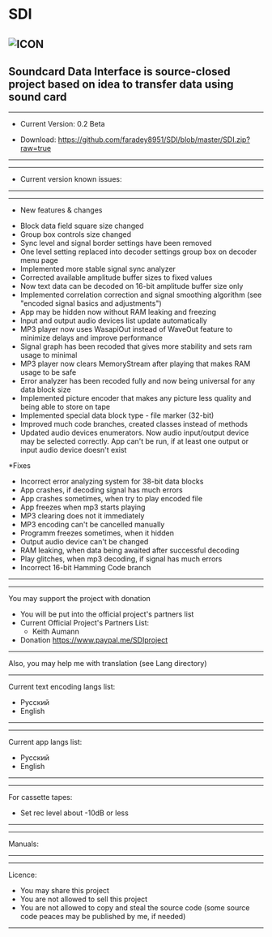 # SDI 
![ICON](https://i112.fastpic.ru/big/2020/0527/15/8ee92ed9e628774e94b9de0538401315.png)
-----------------------------
Soundcard Data Interface is source-closed project based on idea to transfer data using sound card
-----------------------------

-----------------------------
* Current Version: 0.2 Beta
- Download: https://github.com/faradey8951/SDI/blob/master/SDI.zip?raw=true
-----------------------------

-----------------------------
* Current version known issues:

-----------------------------
-----------------------------
* New features & changes
- Block data field square size changed
- Group box controls size changed
- Sync level and signal border settings have been removed
- One level setting replaced into decoder settings group box on decoder menu page
- Implemented more stable signal sync analyzer
- Corrected available amplitude buffer sizes to fixed values
- Now text data can be decoded on 16-bit amplitude buffer size only
- Implemented correlation correction and signal smoothing algorithm (see "encoded signal basics and adjustments")
- App may be hidden now without RAM leaking and freezing
- Input and output audio devices list update automatically
- MP3 player now uses WasapiOut instead of WaveOut feature to minimize delays and improve performance
- Signal graph has been recoded that gives more stability and sets ram usage to minimal 
- MP3 player now clears MemoryStream after playing that makes RAM usage to be safe
- Error analyzer has been recoded fully and now being universal for any data block size
- Implemented picture encoder that makes any picture less quality and being able to store on tape
- Implemented special data block type - file marker (32-bit)
- Improved much code branches, created classes instead of methods
- Updated audio devices enumerators. Now audio input/output device may be selected correctly. App can't be run, if at least one output or input audio device doesn't exist

*Fixes
- Incorrect error analyzing system for 38-bit data blocks
- App crashes, if decoding signal has much errors
- App crashes sometimes, when try to play encoded file
- App freezes when mp3 starts playing
- MP3 clearing does not it immediately
- MP3 encoding can't be cancelled manually
- Programm freezes sometimes, when it hidden
- Output audio device can't be changed
- RAM leaking, when data being awaited after successful decoding
- Play glitches, when mp3 decoding, if signal has much errors
- Incorrect 16-bit Hamming Code branch
-----------------------------

-----------------------------
You may support the project with donation
- You will be put into the official project's partners list
- Current Official Project's Partners List:
  * Keith Aumann
- Donation https://www.paypal.me/SDIproject
-----------------------------

Also, you may help me with translation (see Lang directory)

-----------------------------
Current text encoding langs list:
- Русский
- English
-----------------------------

-----------------------------
Current app langs list:
- Русский
- English
-----------------------------

-----------------------------
For cassette tapes:
- Set rec level about -10dB or less
-----------------------------

-----------------------------
Manuals:

-----------------------------

-----------------------------
Licence:
- You may share this project
- You are not allowed to sell this project
- You are not allowed to copy and steal the source code (some source code peaces may be published by me, if needed)
-----------------------------
